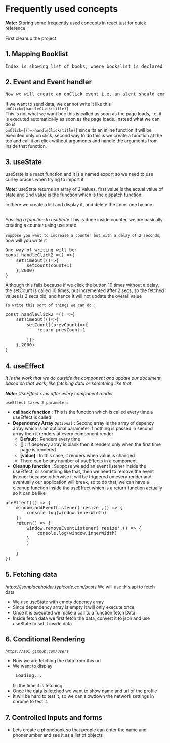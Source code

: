 # Frequently used concepts

**_Note:_** Storing some frequently used concepts in react just for quick reference

<p> First cleanup the project</p>


## 1. Mapping Booklist
<pre>
Index is showing list of books, where bookslist is declared in <i>BookList</i> component which is using <i>card</i> component.
</pre>

## 2. Event and Event handler
<pre>
Now we will create an onClick event i.e. an alert should come up and show that a click was made, it is deployed inside <i>BookList.js</i>
</pre>
If we want to send data, we cannot write it like this <br/>
<code>onClick={handleClick(title)}</code><br/>
This is not what we want bec this is called as soon as the page loads, i.e. it is executed automatically as soon as the page loads. Instead what we can do is<br/>
<code>onClick={()=>handleClick(title)}</code>
since its an inline function it will be executed only on click, second way to do this is we create a function at the top and call it on click without arguments and handle the arguments from inside that function.

## 3. useState
<p> useState is a react function and it is a named export so we need to use curley braces when trying to import it.</p>

**_Note:_** useState returns an array of 2 values, first value is the actual value of state and 2nd value is the function which is the dispatch function.
<p>In there we create a list and display it, and delete the items one by one</p>
<br/>
<i>Passing a function to useState</i> This is done inside counter, we are basically creating a counter using use state
<br/>

`Suppose you want to increase a counter but with a delay of 2 seconds`, how will you write it

<pre>
One way of writing will be:
const handleClick2 =() =>{
    setTimeout(()=>{
        setCount(count+1)
    },2000)
}
</pre>

Although this fails because if we click the button 10 times without a delay, the setCount is called 10 times, but incremented after 2 secs, so the fetched values is 2 secs old, and hence it will not update the overall value

` To write this sort of things we can do : `
<pre>
const handleClick2 =() =>{
    setTimeout(()=>{
        setCount((prevCount)=>{
            return prevCount+1
        
        });
    },2000)
}
</pre>


## 4. useEffect
<i> It is the work that we do outside the component and update our document based on that work, like fetching data or something like that</i>

 **_Note:_** <i>UseEffect runs after every component render</i>

``` useEffect takes 2 parameters ```
- **callback function** : This is the function which is called every time a useEffect is called
- **Dependency Array** <i>`Optional`</i> : Second array is the array of depency array which is an optional parameter if nothing is passed in second array then it renders at every component render
  - **Default** : Renders every time
  - **[]** : If depency array is blank then it renders only when the first time page is rendered
  - **[value]** : In this case, it renders when value is changed
  - There can be any number of useEffects in a component
- **Cleanup function** : Suppose we add an event listener inside the useEffect, or something like that, then we need to remove the event listener because otherwise it will be triggered on every render and eventually our application will break, so to do that, we can have a cleanup function inside the useEffect which is a return function actually so it can be like
<pre>
useEffect(() => {
    window.addEventListener('resize',() => {
        console.log(window.innerWidth)
    })
    return() => {
        window.removeEventListener('resize',() => {
            console.log(window.innerWidth)
        }
        )
    
    }
})
</pre>


## 5. Fetching data

<i>https://jsonplaceholder.typicode.com/posts</i> We will use this api to fetch data
<ul>
    <li> We use useState with empty depency array
    <li> Since dependency array is empty it will only execute once
    <li> Once it is executed we make a call to a function fetch Data
    <li> Inside fetch data we first fetch the data, convert it to json and use useState to set it inside data
</ul>

## 6. Conditional Rendering

<i> ```https://api.github.com/users``` </i>

- Now we are fetching the data from this url
- We want to display <pre> Loading... </pre> till the time it is fetching
- Once the data is fetched we want to show name and url of the profile
- It will be hard to test it, so we can slowdown the network settings in chrome to test it.

## 7. Controlled Inputs and forms
- Lets create a phonebook so that people can enter the name and phonenumber and see it as a list of objects
